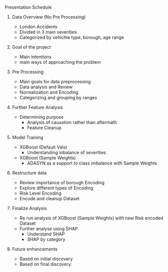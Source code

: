 Presentation Schedule
1. Data Overview (No Pre Processing)
    - London Accidents
    - Divided in 3 main severities
    - Categorized by vehichle type, borough, age range

2. Goal of the project
    - Main intentions
    - main ways of approaching the problem

3. Pre Processing
    - Main goals for data preprocessing
    - Data analysis and Review
    - Normalization and Encoding
    - Categorizing and grouping by ranges

4. Further Feature Analysis
    - Determining purpose
        - Analysis of causation rather than aftermath
        - Feature Cleanup

5. Model Training
    - XGBoost (Default Vals)
        - Understanding inbalance of severities
    - XGBoost (Sample Weights)
        - ADASYN as a support to class imbalance with Sample Weights
    
6. Restructure data
    - Review importance of borough Encoding
    - Explore different types of Encoding
    - Risk Level Encoding
    - Encode and cleanup Dataset

7. Finalize Analysis
    - Re run analysis of XGBoost (Sample Weights) with new Risk encoded Dataset
    - Further analyse using SHAP
        - Understand SHAP
        - SHAP by category

8. Future enhancements
    - Based on initial discovery
    - Based on final discovery.